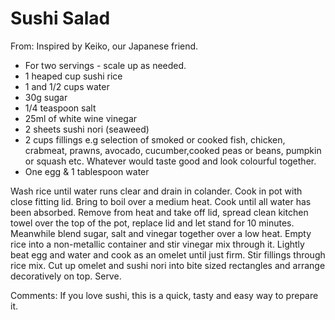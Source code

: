 # Sushi Salad
From: Inspired by Keiko, our Japanese friend.

* For two servings - scale up as needed.
* 1 heaped cup sushi rice
* 1 and 1/2 cups water
* 30g sugar
* 1/4 teaspoon salt
* 25ml of white wine vinegar
* 2 sheets sushi nori (seaweed)
* 2 cups fillings e.g selection of smoked or cooked fish, chicken, crabmeat, prawns, avocado, cucumber,cooked peas or beans, pumpkin or squash etc.  Whatever would taste good  and look colourful together.
* One egg & 1 tablespoon water

Wash rice until water runs clear and drain in colander. Cook in pot with close fitting lid. Bring to boil over a medium heat.  Cook until all water has been absorbed.
Remove from heat and take off lid, spread clean kitchen towel over the top of the pot, replace lid and let stand for 10 minutes.
Meanwhile blend sugar, salt and vinegar together over a low heat.  Empty rice into a non-metallic container and stir vinegar mix through it.
Lightly beat egg and water and cook as an omelet until just firm.
Stir fillings through rice mix. Cut up omelet and sushi nori into bite sized rectangles and arrange decoratively on top.
Serve.

Comments: If you love sushi, this is a quick, tasty and easy way to prepare it.

